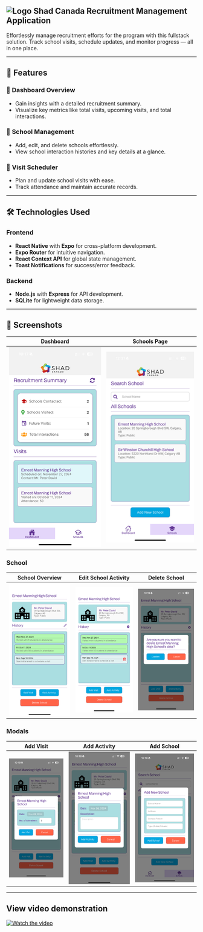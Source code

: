## <img src="https://www.shad.ca/wp-content/uploads/2023/08/Logo-footer.png" alt="Logo" width="40" height="40"> **Shad Canada Recruitment Management Application**  

Effortlessly manage recruitment efforts for the program with this fullstack solution. Track school visits, schedule updates, and monitor progress — all in one place.  

---

## 🚀 **Features**  

### 🎯 **Dashboard Overview**  
- Gain insights with a detailed recruitment summary.  
- Visualize key metrics like total visits, upcoming visits, and total interactions.  

### 🏫 **School Management**  
- Add, edit, and delete schools effortlessly.  
- View school interaction histories and key details at a glance.  

### 📅 **Visit Scheduler**  
- Plan and update school visits with ease.  
- Track attendance and maintain accurate records.    

---

## 🛠️ **Technologies Used**  

### **Frontend**  
- **React Native** with **Expo** for cross-platform development.  
- **Expo Router** for intuitive navigation.  
- **React Context API** for global state management.  
- **Toast Notifications** for success/error feedback.  

### **Backend**  
- **Node.js** with **Express** for API development.  
- **SQLite** for lightweight data storage.  

---

## 🌟 **Screenshots**  

| **Dashboard** | **Schools Page** |  
|:-------------:|:-------------------:|
| *![Home-Page](screenshots/HomePage.png)* | *![Schools-Page](screenshots/SchoolsPage.png)* |  |  

### School
| **School Overview** | **Edit School Activity** | **Delete School** |  
|:-------------:|:-------------------:|:-------------------:|  
| *![Details-Page](screenshots/SchoolDetail.png)* | *![Details-Edit-Page](screenshots/SchoolDetailEdit.png)*| *![Details-Page](screenshots/DeleteSchoolModal.png)* |  


###  Modals
| **Add Visit** | **Add Activity** | **Add School** |  
|:-------------:|:-------------------:|:-------------------:|  
| *![Visit-Modal](screenshots/AddVisitModal.png)* | *![Activity-Modal](screenshots/AddActivityModal.png)* | *![Add-School-School](screenshots/AddSchoolModal.png)* |  


---

## View video demonstration

[![Watch the video](https://img.youtube.com/vi/l2cMZ-oSdgM/0.jpg)](https://youtube.com/shorts/l2cMZ-oSdgM)
